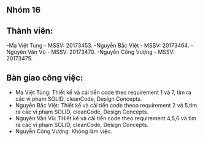 ## Nhóm 16
## Thành viên:
-Ma Việt Tùng - MSSV: 20173453.
-Nguyễn Bắc Việt - MSSV: 20173464.
-Nguyên Văn Vũ - MSSV: 20173470.
-Nguyễn Công Vượng - MSSV: 20173475.
## Bàn giao công việc:
- Ma Việt Tùng: Thiết kế và cải tiến code theo requirement 1 và 7, tìm ra các vi phạm SOLID, cleanCode, Design Concepts.
- Nguyễn Bắc Việt: Thiết kế và cải tiến code theoo requirement 2 và 5,tìm ra các vi phạm SOLID, cleanCode, Design Concepts.
- Nguyên Vân Vũ: THiết kế và cải tiến code theo requirement 4,5,6 và tìm ra các vi phạm SOLID, cleanCode, Design Concepts.
- Nguyễn Công Vượng: Không làm việc.
